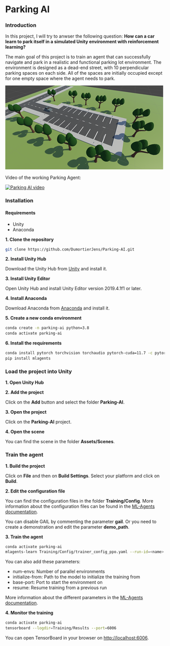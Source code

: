 # Parking AI

### Introduction

In this project, I will try to anwser the following question: **How can a car learn to park itself in a simulated Unity environment with reinforcement learning?**

The main goal of this project is to train an agent that can successfully navigate and park in a realistic and functional parking lot environment. The environment is designed as a dead-end street, with 10 perpendicular parking spaces on each side. All of the spaces are initially occupied except for one empty space where the agent needs to park.

![Parking Environment](assets/ParkingEnvironment.png)

Video of the working Parking Agent:

[![Parking AI video](https://img.youtube.com/vi/VfoVvwPWU8M/maxresdefault.jpg)](https://www.youtube.com/watch?v=VfoVvwPWU8M)

### Installation

#### Requirements

-   Unity
-   Anaconda

**1. Clone the repository**

```bash
git clone https://github.com/DumortierJens/Parking-AI.git
```

**2. Install Unity Hub**

Download the Unity Hub from [Unity](https://unity.com/download) and install it.

**3. Install Unity Editor**

Open Unity Hub and install Unity Editor version 2019.4.1f1 or later.

**4. Install Anaconda**

Download Anaconda from [Anaconda](https://www.anaconda.com/) and install it.

**5. Create a new conda environment**

```bash
conda create -n parking-ai python=3.8
conda activate parking-ai
```

**6. Install the requirements**

```bash
conda install pytorch torchvision torchaudio pytorch-cuda=11.7 -c pytorch -c nvidia
pip install mlagents
```

### Load the project into Unity

**1. Open Unity Hub**

**2. Add the project**

Click on the **Add** button and select the folder **Parking-AI**.

**3. Open the project**

Click on the **Parking-AI** project.

**4. Open the scene**

You can find the scene in the folder **Assets/Scenes**.

### Train the agent

**1. Build the project**

Click on **File** and then on **Build Settings**. Select your platform and click on **Build**.

**2. Edit the configuration file**

You can find the configuration files in the folder **Training/Config**. More information about the configuration files can be found in the [ML-Agents documentation](https://github.com/Unity-Technologies/ml-agents/blob/main/docs/Training-Configuration-File.md).

You can disable GAIL by commenting the parameter **gail**. Or you need to create a demonstration and edit the parameter **demo_path**.

**3. Train the agent**

```bash
conda activate parking-ai
mlagents-learn Training/Config/trainer_config_ppo.yaml --run-id=<name> --env <path to build file (.exe)> --height 180 --width 240 --quality-level 0
```

You can also add these parameters:

-   num-envs: Number of parallel environments
-   initialize-from: Path to the model to initialize the training from
-   base-port: Port to start the environment on
-   resume: Resume training from a previous run

More information about the different parameters in the [ML-Agents documentation](https://github.com/gzrjzcx/ML-agents/blob/master/docs/Training-ML-Agents.md#training-config-file).

**4. Monitor the training**

```bash
conda activate parking-ai
tensorboard --logdir=Training/Results --port=6006
```

You can open TensorBoard in your browser on [http://localhost:6006](http://localhost:6006).

